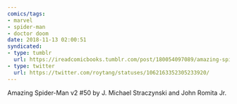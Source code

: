 ```yaml
---
comics/tags:
- marvel
- spider-man
- doctor doom
date: 2018-11-13 02:00:51
syndicated:
- type: tumblr
  url: https://ireadcomicbooks.tumblr.com/post/180054097089/amazing-spider-man-v2-50-by-j-michael
- type: twitter
  url: https://twitter.com/roytang/statuses/1062163352305233920/
---
```


<p>Amazing Spider-Man v2 #50 by J. Michael Straczynski and John Romita Jr.<br/></p>